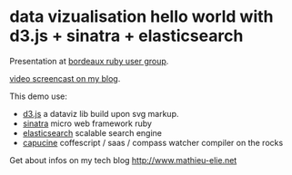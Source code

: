 # data vizualisation hello world with d3.js + sinatra + elasticsearch

Presentation at [bordeaux ruby user group](http://rubybdx.org/).

[video screencast on my blog](http://www.mathieu-elie.net/screencast-video-d3-js-sinatra-elasticsearch-capucine/).

This demo use:
 - [d3.js](http://mbostock.github.com/d3/) a dataviz lib build upon svg markup.
 - [sinatra](http://www.sinatrarb.com/) micro web framework ruby
 - [elasticsearch](http://www.elasticsearch.org/) scalable search engine
 - [capucine](http://capucine.dln.name/)  coffescript / saas / compass watcher compiler on the rocks

Get about infos on my tech blog http://www.mathieu-elie.net
